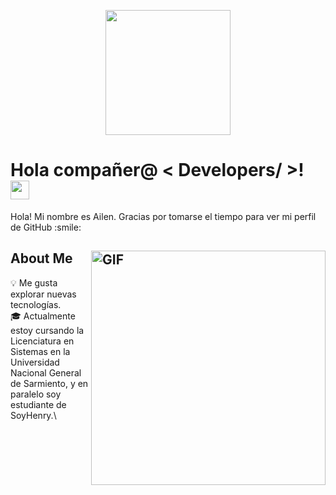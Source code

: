 <p align="center">
    <img width="200" src="https://user-images.githubusercontent.com/81453716/146458743-df49acc8-134f-4ec2-9ce3-67b300f54c5a.png">
</p>

<h1> Hola compañer@ < Developers/ >! <img src = "https://raw.githubusercontent.com/MartinHeinz/MartinHeinz/master/wave.gif" width = 30px> </h1>
<p align='center'>
</p>
    
<div size='20px'> Hola! Mi nombre es Ailen. Gracias por tomarse el tiempo para ver mi perfil de GitHub :smile: 
</div>

<h2> About Me<img align="right" width="375" alt="GIF" src="https://user-images.githubusercontent.com/81453716/146462611-5be00c91-e644-47a6-8f97-403faee2ec38.gif"/></h2>

💡  Me gusta explorar nuevas tecnologías.\
🎓 Actualmente estoy cursando la Licenciatura en Sistemas en la Universidad Nacional General de Sarmiento, y en paralelo soy estudiante de SoyHenry.\
    
